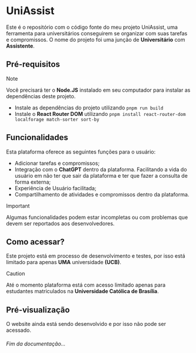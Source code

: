 # UniAssist
Este é o repositório com o código fonte do meu projeto UniAssist, uma ferramenta para universitários conseguirem se organizar com suas tarefas e compromissos. O nome do projeto foi uma junção de **Universitário** com **Assistente**.

## Pré-requisitos
> [!NOTE]
> Você precisará ter o **Node.JS** instalado em seu computador para instalar as dependências deste projeto.

- Instale as dependências do projeto utilizando `pnpm run build`
- Instale o **React Router DOM** utilizando `pnpm install react-router-dom localforage match-sorter sort-by`

## Funcionalidades
Esta plataforma oferece as seguintes funções para o usuário:
- Adicionar tarefas e compromissos;
- Integração com o **ChatGPT** dentro da plataforma. Facilitando a vida do usuário em não ter que sair da plataforma e ter que fazer a consulta de forma externa;
- Experiência de Usuário facilitada;
- Compartilhamento de atividades e compromissos dentro da plataforma.

> [!IMPORTANT]
> Algumas funcionalidades podem estar incompletas ou com problemas que devem ser reportados aos desenvolvedores.

## Como acessar?
Este projeto está em processo de desenvolvimento e testes, por isso está limitado para apenas **UMA** universidade **(UCB)**.

> [!CAUTION]
> Até o momento plataforma está com acesso limitado apenas para estudantes matriculados na **Universidade Católica de Brasília**.

## Pré-visualização 
O website ainda está sendo desenvolvido e por isso não pode ser acessado.

###### Fim da documentação...